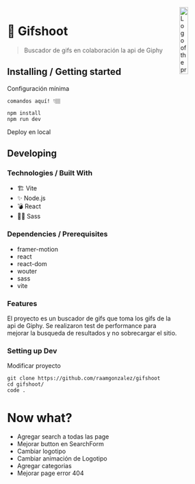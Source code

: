 <img src="https://cdn-icons-png.flaticon.com/512/3513/3513237.png" width="20%" alt="Logo of the project" align="right">

# 🚀 Gifshoot
> Buscador de gifs en colaboración la api de Giphy


## Installing / Getting started

Configuración mínima

```shell
comandos aquí! 👇🏽

npm install
npm run dev
```

Deploy en local

## Developing

### Technologies / Built With
- 🏗  Vite
- ✨ Node.js
- 💣 React
- 💅🏾 Sass

### Dependencies / Prerequisites

- framer-motion
- react
- react-dom
- wouter
- sass
- vite

### Features
El proyecto es un buscador de gifs que toma los gifs de la api de Giphy.
Se realizaron test de performance para mejorar la busqueda de resultados y no sobrecargar el sitio.


### Setting up Dev
Modificar proyecto

```shell
git clone https://github.com/raamgonzalez/gifshoot
cd gifshoot/
code .
```

# Now what?
- Agregar search a todas las page
- Mejorar button en SearchForm
- Cambiar logotipo
- Cambiar animación de Logotipo
- Agregar categorias
- Mejorar page error 404
